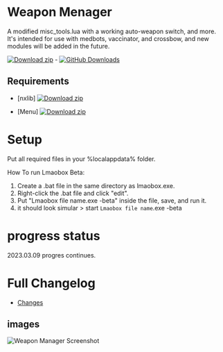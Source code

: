 # Weapon Menager
A modified misc_tools.lua with a working auto-weapon switch, and more. It's intended for use with medbots, vaccinator, and crossbow, and new modules will be added in the future.


[![Download zip](https://custom-icon-badges.herokuapp.com/badge/-Download-blue?style=for-the-badge&logo=download&logoColor=white "Download lua")](https://github.com/titaniummachine1/Weapon_Manager/blob/main/a_Weapon_Menager.lua) - [![GitHub Downloads](https://img.shields.io/github/downloads/titaniummachine1/Weapon_Manager/total.svg)](https://github.com/titaniummachine1/Weapon_Manager/releases)


## Requirements
- [nxlib] [![Download zip](https://custom-icon-badges.herokuapp.com/badge/-Download-blue?style=for-the-badge&logo=download&logoColor=white "Download lua")](https://github.com/lnx00/Lmaobox-Library/releases/tag/v0.95.2)

- [Menu] [![Download zip](https://custom-icon-badges.herokuapp.com/badge/-Download-blue?style=for-the-badge&logo=download&logoColor=white "Download lua")](https://github.com/lnx00/Lmaobox-LUA/blob/main/Menu.lua)



# Setup
Put all required files in your %localappdata% folder.

How To run Lmaobox Beta:
  1. Create a .bat file in the same directory as lmaobox.exe.
  2. Right-click the .bat file and click "edit".
  3. Put "Lmaobox file name.exe -beta" inside the file, save, and run it.
  4. it should look simular > start `Lmaobox file name`.exe -beta

# progress status

2023.03.09 progres continues.

# Full Changelog
- [Changes](https://github.com/titaniummachine1/Weapon_Manager/compare/v2.0.0-stable...v2.1.0-unstable-beta)

## images

![Weapon Manager Screenshot](https://i.imgur.com/bVMorQp.png)








